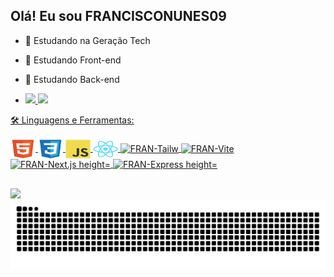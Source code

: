 ## Olá! Eu sou FRANCISCONUNES09

- 🔭 Estudando na Geração Tech
- 🌱 Estudando Front-end
- 🤔 Estudando Back-end

- <div>
  <a href=https://github.com/FRANCISCONUNES09>
  <img height="180em" src="https://github-readme-stats.vercel.app/api?username=FRANCISCONUNES09&show_icons=true&theme=dracula&include_all_commits=true&count_private=true"/_>
  <img height="180em" src="https://github-readme-stats.vercel.app/api/top-langs/?username=FRANCISCONUNES09&layout=compact&langs_count=16&theme=dracula"/_>
</div>
 🛠 Linguagens e Ferramentas:
<div style="display: inline_block"><br>
 <img align="center" alt="FRAN-HTML" height="30" width="40" src="https://raw.githubusercontent.com/devicons/devicon/master/icons/html5/html5-original.svg">
  <img align="center" alt="FRAN-CSS" height="30" width="40" src="https://raw.githubusercontent.com/devicons/devicon/master/icons/css3/css3-original.svg">
  <img align="center" alt="FRAN-Js" height="30" width="40" src="https://raw.githubusercontent.com/devicons/devicon/master/icons/javascript/javascript-original.svg">
  <img align="center" alt="FRAN-React" height="30" width="40" src="https://raw.githubusercontent.com/devicons/devicon/master/icons/react/react-original.svg">
  <img align="center" alt="FRAN-Tailw" height="30" width="40" src="https://cdn.jsdelivr.net/gh/devicons/devicon@latest/icons/tailwindcss/tailwindcss-original.svg" />
  <img align="center" alt="FRAN-Vite" height="30" width="40"  src="https://cdn.jsdelivr.net/gh/devicons/devicon@latest/icons/vitejs/vitejs-original.svg" />
  <img align="center" alt="FRAN-Next.js height="30" width="40"  src="https://cdn.jsdelivr.net/gh/devicons/devicon@latest/icons/nextjs/nextjs-original.svg" />
  <img align="center" alt="FRAN-Express height="30" width="40" src="https://cdn.jsdelivr.net/gh/devicons/devicon@latest/icons/express/express-original.svg" />
</div>

##

<div>
  <a href="https://www.linkedin.com/in/Francisco-Nunes-3a4501270" target="_blank"><img src="https://img.shields.io/badge/-LinkedIn-%230077B5?style=for-the-badge&logo=linkedin&logoColor=white" target="_blank"></a>
</div>
<picture align="center">
  <source media="(prefers-color-scheme: dark)" srcset="https://raw.githubusercontent.com/FRANCISCONUNES09/FRANCISCONUNES09/output/github-contribution-grid-snake-dark.svg">
  <source media="(prefers-color-scheme: light)" srcset="https://raw.githubusercontent.com/FRANCISCONUNES09/FRANCISCONUNES09/output/github-contribution-grid-snake-dark.svg">
  <img align="center" alt="github contribution grid snake animation" src="https://raw.githubusercontent.com/FRANCISCONUNES09/FRANCISCONUNES09/output/github-contribution-grid-snake.svg">
</picture>
